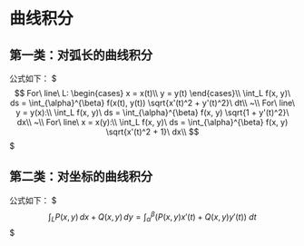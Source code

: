 # 曲线积分

## 第一类：对弧长的曲线积分

公式如下：
$$$
For\ line\ L: \begin{cases}
x = x(t)\\
y = y(t)
\end{cases}\\
\int_L f(x, y)\ ds = \int_{\alpha}^{\beta} f(x(t), y(t)) \sqrt{x'(t)^2 + y'(t)^2}\ dt\\
~\\
For\ line\ y = y(x):\\
\int_L f(x, y)\ ds = \int_{\alpha}^{\beta} f(x, y) \sqrt{1 + y'(t)^2}\ dx\\
~\\
For\ line\ x = x(y):\\
\int_L f(x, y)\ ds = \int_{\alpha}^{\beta} f(x, y) \sqrt{x'(t)^2 + 1}\ dx\\
$$$

## 第二类：对坐标的曲线积分

公式如下：
$$$
\int_L P(x, y)\,dx + Q(x, y)\,dy = \int_{\alpha}^{\beta} (P(x, y)x'(t) + Q(x, y)y'(t))\ dt
$$$
